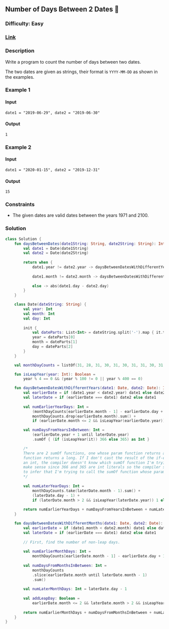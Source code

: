 ## Number of Days Between 2 Dates :date:
### Difficulty: Easy
### [Link](https://leetcode.com/problems/number-of-days-between-two-dates/)

### Description

Write a program to count the number of days between two dates.

The two dates are given as strings, their format is `YYYY-MM-DD` as shown in the examples.

### Example 1

#### Input
`date1 = "2019-06-29", date2 = "2019-06-30"`

#### Output
`1`

### Example 2

#### Input
`date1 = "2020-01-15", date2 = "2019-12-31"`

#### Output
`15`

### Constraints
- The given dates are valid dates between the years 1971 and 2100.

### Solution

```kotlin
class Solution {
    fun daysBetweenDates(date1String: String, date2String: String): Int {
        val date1 = Date(date1String)
        val date2 = Date(date2String)
        
        return when {
            date1.year != date2.year -> daysBetweenDatesWithDifferentYears(date1, date2)
            
            date1.month != date2.month -> daysBetweenDatesWithDifferentMonths(date1, date2)
            
            else -> abs(date1.day - date2.day)
        }
    }

    class Date(dateString: String) {
        val year: Int
        val month: Int
        val day: Int
                
        init {
            val dateParts: List<Int> = dateString.split('-').map { it.toInt() }
            year = dateParts[0]
            month = dateParts[1]
            day = dateParts[2]
        }
    }

    val monthDayCounts = listOf(31, 28, 31, 30, 31, 30, 31, 31, 30, 31, 30, 31)

    fun isLeapYear(year: Int): Boolean =
        year % 4 == 0 && (year % 100 != 0 || year % 400 == 0)

    fun daysBetweenDatesWithDifferentYears(date1: Date, date2: Date): Int {
        val earlierDate = if (date1.year < date2.year) date1 else date2
        val laterDate = if (earlierDate === date1) date2 else date1
                
        val numEarlierYearDays: Int =
            (monthDayCounts[earlierDate.month - 1] - earlierDate.day + 1) +
            monthDayCounts.drop(earlierDate.month).sum() +
            if (earlierDate.month <= 2 && isLeapYear(earlierDate.year)) 1 else 0

        val numDaysFromYearsInBetween: Int =
            (earlierDate.year + 1 until laterDate.year)
            .sumOf { (if (isLeapYear(it)) 366 else 365) as Int }

        /*
        There are 2 sumOf functions, one whose param function returns an int and one whose param
        function returns a long. If I don't cast the result of the if-else expression above to
        an int, the compiler doesn't know which sumOf function I'm trying to call, which doesn't
        make sense since 366 and 365 are int literals so the compiler seemingly should be able
        to infer that I'm trying to call the sumOf function whose param function returns an int.
        */
            
        val numLaterYearDays: Int =
            monthDayCounts.take(laterDate.month - 1).sum() +
            (laterDate.day - 1) +
            if (laterDate.month > 2 && isLeapYear(laterDate.year)) 1 else 0
        
        return numEarlierYearDays + numDaysFromYearsInBetween + numLaterYearDays
    }

    fun daysBetweenDatesWithDifferentMonths(date1: Date, date2: Date): Int {
        val earlierDate = if (date1.month < date2.month) date1 else date2
        val laterDate = if (earlierDate === date1) date2 else date1
        
        // First, find the number of non-leap days.
        
        val numEarlierMonthDays: Int =
            monthDayCounts[earlierDate.month - 1] - earlierDate.day + 1
        
        val numDaysFromMonthsInBetween: Int =
            monthDayCounts
            .slice(earlierDate.month until laterDate.month - 1)
            .sum()
            
        val numLaterMonthDays: Int = laterDate.day - 1
            
        val addLeapDay: Boolean =
            earlierDate.month <= 2 && laterDate.month > 2 && isLeapYear(earlierDate.year)
        
        return numEarlierMonthDays + numDaysFromMonthsInBetween + numLaterMonthDays + if (addLeapDay) 1 else 0
    }
}
```